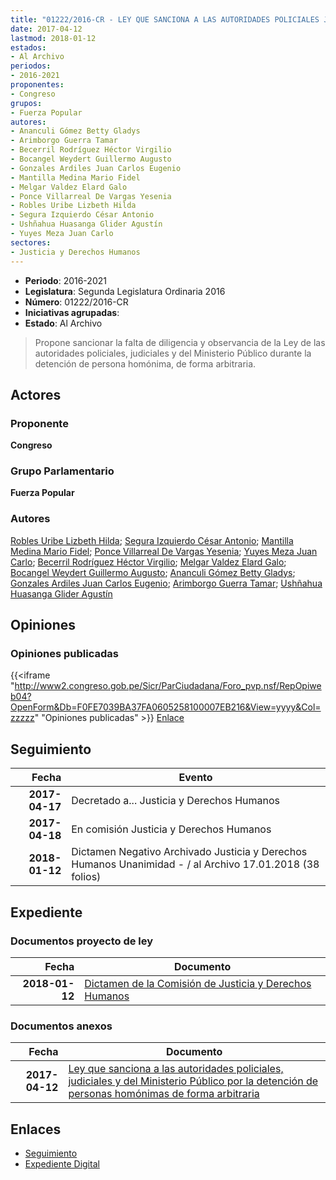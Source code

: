 ```yaml
---
title: "01222/2016-CR - LEY QUE SANCIONA A LAS AUTORIDADES POLICIALES JUDICIALES Y DEL MINISTERIO PÚBLICO POR LA DETENCIÓN DE PERSONAS HOMÓNIMAS DE FORMA ARBITRARIA"
date: 2017-04-12
lastmod: 2018-01-12
estados:
- Al Archivo
periodos:
- 2016-2021
proponentes:
- Congreso
grupos:
- Fuerza Popular
autores:
- Ananculi Gómez Betty Gladys
- Arimborgo Guerra Tamar
- Becerril Rodríguez Héctor Virgilio
- Bocangel Weydert Guillermo Augusto
- Gonzales Ardiles Juan Carlos Eugenio
- Mantilla Medina Mario Fidel
- Melgar Valdez Elard Galo
- Ponce Villarreal De Vargas Yesenia
- Robles Uribe Lizbeth Hilda
- Segura Izquierdo César Antonio
- Ushñahua Huasanga Glider Agustín
- Yuyes Meza Juan Carlo
sectores:
- Justicia y Derechos Humanos
---
```

- **Periodo**: 2016-2021
- **Legislatura**: Segunda Legislatura Ordinaria 2016
- **Número**: 01222/2016-CR
- **Iniciativas agrupadas**: 
- **Estado**: Al Archivo

> Propone sancionar la falta de diligencia y observancia de la Ley de las autoridades policiales, judiciales y del Ministerio Público durante la detención de persona homónima, de forma arbitraria.


## Actores

### Proponente

**Congreso**

### Grupo Parlamentario

**Fuerza Popular**

### Autores

[Robles Uribe Lizbeth Hilda](mailto:mailto:lroblesu@congreso.gob.pe); [Segura Izquierdo César Antonio](mailto:mailto:csegura@congreso.gob.pe); [Mantilla Medina Mario Fidel](mailto:mailto:mmantilla@congreso.gob.pe); [Ponce Villarreal De Vargas Yesenia](mailto:mailto:yponce@congreso.gob.pe); [Yuyes Meza Juan Carlo](mailto:mailto:jyuyes@congreso.gob.pe); [Becerril Rodríguez Héctor Virgilio](mailto:mailto:hbecerril@congreso.gob.pe); [Melgar Valdez Elard Galo](mailto:mailto:emelgar@congreso.gob.pe); [Bocangel Weydert Guillermo Augusto](mailto:mailto:gbocangel@congreso.gob.pe); [Ananculi Gómez Betty Gladys](mailto:mailto:bananculi@congreso.gob.pe); [Gonzales Ardiles Juan Carlos Eugenio](mailto:mailto:jgonzalesa@congreso.gob.pe); [Arimborgo Guerra Tamar](mailto:mailto:tarimborgo@congreso.gob.pe); [Ushñahua Huasanga Glider Agustín](mailto:mailto:gushnahua@congreso.gob.pe)

## Opiniones

### Opiniones publicadas

{{<iframe "http://www2.congreso.gob.pe/Sicr/ParCiudadana/Foro_pvp.nsf/RepOpiweb04?OpenForm&Db=F0FE7039BA37FA0605258100007EB216&View=yyyy&Col=zzzzz" "Opiniones publicadas" >}}
[Enlace](http://www2.congreso.gob.pe/Sicr/ParCiudadana/Foro_pvp.nsf/RepOpiweb04?OpenForm&Db=F0FE7039BA37FA0605258100007EB216&View=yyyy&Col=zzzzz)


## Seguimiento

| Fecha | Evento |
|------:|--------|
| **2017-04-17** | Decretado a... Justicia y Derechos Humanos |
| **2017-04-18** | En comisión Justicia y Derechos Humanos |
| **2018-01-12** | Dictamen Negativo Archivado Justicia y Derechos Humanos Unanimidad - / al Archivo 17.01.2018 (38 folios) |

## Expediente

### Documentos proyecto de ley

| Fecha | Documento |
|------:|-----------|
| **2018-01-12** | [Dictamen de la Comisión de Justicia y Derechos Humanos](http://www.leyes.congreso.gob.pe/Documentos/2016_2021/Dictamenes/Proyectos_de_Ley/01222DC15MAY20180112.pdf) |

### Documentos anexos

| Fecha | Documento |
|------:|-----------|
| **2017-04-12** | [Ley que sanciona a las autoridades policiales, judiciales y del Ministerio Público por la detención de personas homónimas de forma arbitraria](http://www.leyes.congreso.gob.pe/Documentos/2016_2021/Proyectos_de_Ley_y_de_Resoluciones_Legislativas/PL0121920170412.pdf) |

## Enlaces

- [Seguimiento](http://www2.congreso.gob.pe/Sicr/TraDocEstProc/CLProLey2016.nsf/f7fff46988ca05b1052578e100829cc7/0c6fca6a1d80c6e70525810000833dc1?OpenDocument)
- [Expediente Digital](http://www2.congreso.gob.pe/Sicr/TraDocEstProc/Expvirt_2011.nsf/visbusqptramdoc1621/01222?opendocument)

